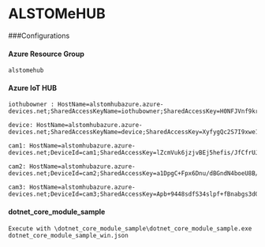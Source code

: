 # ALSTOMeHUB

###Configurations

#### Azure Resource Group

    alstomehub

#### Azure IoT HUB

    iothubowner : HostName=alstomhubazure.azure-devices.net;SharedAccessKeyName=iothubowner;SharedAccessKey=H0NFJVnf9kr3/4GWGE+npCK00etqty5XWtpVXOIvKWs=
    
    device: HostName=alstomhubazure.azure-devices.net;SharedAccessKeyName=device;SharedAccessKey=XyfygQc2S7I9xwe1qqNL788PC3yIkVBzpTrOa1xdc0s=

    cam1: HostName=alstomhubazure.azure-devices.net;DeviceId=cam1;SharedAccessKey=lZcmVuk6jzjvBEj5hefis/JfCfrUJp0+7T+lTxypymY=

    cam2: HostName=alstomhubazure.azure-devices.net;DeviceId=cam2;SharedAccessKey=a1DpgC+Fpx6Dnu/dBGndN4boeU8B/fx6HH14yZRTbUQ=

    cam3: HostName=alstomhubazure.azure-devices.net;DeviceId=cam3;SharedAccessKey=Apb+9448sdfS34slpf+fBnabgs3d0mQcx1wWpCBtpjs=

    
#### dotnet_core_module_sample

	Execute with \dotnet_core_module_sample\dotnet_core_module_sample.exe dotnet_core_module_sample_win.json

